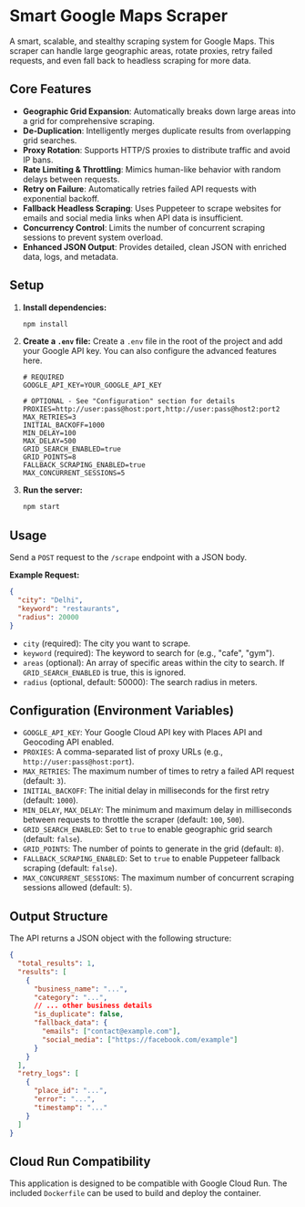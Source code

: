 # Smart Google Maps Scraper

A smart, scalable, and stealthy scraping system for Google Maps. This scraper can handle large geographic areas, rotate proxies, retry failed requests, and even fall back to headless scraping for more data.

## Core Features

- **Geographic Grid Expansion**: Automatically breaks down large areas into a grid for comprehensive scraping.
- **De-Duplication**: Intelligently merges duplicate results from overlapping grid searches.
- **Proxy Rotation**: Supports HTTP/S proxies to distribute traffic and avoid IP bans.
- **Rate Limiting & Throttling**: Mimics human-like behavior with random delays between requests.
- **Retry on Failure**: Automatically retries failed API requests with exponential backoff.
- **Fallback Headless Scraping**: Uses Puppeteer to scrape websites for emails and social media links when API data is insufficient.
- **Concurrency Control**: Limits the number of concurrent scraping sessions to prevent system overload.
- **Enhanced JSON Output**: Provides detailed, clean JSON with enriched data, logs, and metadata.

## Setup

1.  **Install dependencies:**
    ```bash
    npm install
    ```

2.  **Create a `.env` file:**
    Create a `.env` file in the root of the project and add your Google API key. You can also configure the advanced features here.
    ```env
    # REQUIRED
    GOOGLE_API_KEY=YOUR_GOOGLE_API_KEY

    # OPTIONAL - See "Configuration" section for details
    PROXIES=http://user:pass@host:port,http://user:pass@host2:port2
    MAX_RETRIES=3
    INITIAL_BACKOFF=1000
    MIN_DELAY=100
    MAX_DELAY=500
    GRID_SEARCH_ENABLED=true
    GRID_POINTS=8
    FALLBACK_SCRAPING_ENABLED=true
    MAX_CONCURRENT_SESSIONS=5
    ```

3.  **Run the server:**
    ```bash
    npm start
    ```

## Usage

Send a `POST` request to the `/scrape` endpoint with a JSON body.

**Example Request:**
```json
{
  "city": "Delhi",
  "keyword": "restaurants",
  "radius": 20000
}
```

- `city` (required): The city you want to scrape.
- `keyword` (required): The keyword to search for (e.g., "cafe", "gym").
- `areas` (optional): An array of specific areas within the city to search. If `GRID_SEARCH_ENABLED` is true, this is ignored.
- `radius` (optional, default: 50000): The search radius in meters.

## Configuration (Environment Variables)

-   `GOOGLE_API_KEY`: Your Google Cloud API key with Places API and Geocoding API enabled.
-   `PROXIES`: A comma-separated list of proxy URLs (e.g., `http://user:pass@host:port`).
-   `MAX_RETRIES`: The maximum number of times to retry a failed API request (default: `3`).
-   `INITIAL_BACKOFF`: The initial delay in milliseconds for the first retry (default: `1000`).
-   `MIN_DELAY`, `MAX_DELAY`: The minimum and maximum delay in milliseconds between requests to throttle the scraper (default: `100`, `500`).
-   `GRID_SEARCH_ENABLED`: Set to `true` to enable geographic grid search (default: `false`).
-   `GRID_POINTS`: The number of points to generate in the grid (default: `8`).
-   `FALLBACK_SCRAPING_ENABLED`: Set to `true` to enable Puppeteer fallback scraping (default: `false`).
-   `MAX_CONCURRENT_SESSIONS`: The maximum number of concurrent scraping sessions allowed (default: `5`).

## Output Structure

The API returns a JSON object with the following structure:

```json
{
  "total_results": 1,
  "results": [
    {
      "business_name": "...",
      "category": "...",
      // ... other business details
      "is_duplicate": false,
      "fallback_data": {
        "emails": ["contact@example.com"],
        "social_media": ["https://facebook.com/example"]
      }
    }
  ],
  "retry_logs": [
    {
      "place_id": "...",
      "error": "...",
      "timestamp": "..."
    }
  ]
}
```

## Cloud Run Compatibility

This application is designed to be compatible with Google Cloud Run. The included `Dockerfile` can be used to build and deploy the container.

